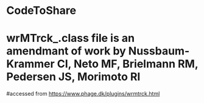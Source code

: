# CodeToShare

# wrMTrck_.class file is an amendmant of work by Nussbaum-Krammer CI, Neto MF, Brielmann RM, Pedersen JS, Morimoto RI
#accessed from https://www.phage.dk/plugins/wrmtrck.html
